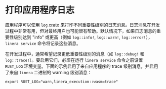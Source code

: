 # 打印应用程序日志

应用程序可以使用 [`log` crate](https://crates.io/crates/log) 来打印不同重要性级别的日志消息。日志消息在开发过程中非常有用，但对最终用户也可能很有帮助。默认情况下，如果日志消息的重要性级别达到 "info" 或更高（例如 `log::info!`, `log::warn!`, `log::error!`），`linera service` 命令将记录这些消息。

在开发过程中，通常希望记录更低重要性级别的消息（如 `log::debug!` 和 `log::trace!`）。要启用它们，必须在运行 `linera service` 命令之前设置 `RUST_LOG` 环境变量。下面的示例启用了来自应用程序的 trace 级别消息，并启用了来自 `linera` 二进制的 warning 级别消息：

```ignore
export RUST_LOG="warn,linera_execution::wasm=trace"
```
